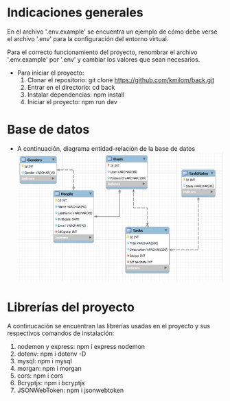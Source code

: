 # Indicaciones generales

En el archivo '.env.example' se encuentra un ejemplo de cómo debe verse el archivo '.env' para la configuración del entorno virtual.

Para el correcto funcionamiento del proyecto, renombrar el archivo '.env.example' por '.env' y cambiar los valores que sean necesarios.

- Para iniciar el proyecto: 
    1. Clonar el repositorio: git clone https://github.com/kmilom/back.git
    2. Entrar en el directorio: cd back
    3. Instalar dependencias: npm install
    4. Iniciar el proyecto: npm run dev



# Base de datos

- A continuación, diagrama entidad-relación de la base de datos
![ERD todolistdb](dbimage.jpg)


# Librerías del proyecto

A continucación se encuentran las librerías usadas en el proyecto y sus respectivos comandos de instalación:

1. nodemon y express: npm i express nodemon
2. dotenv: npm i dotenv -D
3. mysql: npm i mysql
4. morgan: npm i morgan
5. cors: npm i cors
6. Bcryptjs: npm i bcryptjs
7. JSONWebToken: npm i jsonwebtoken